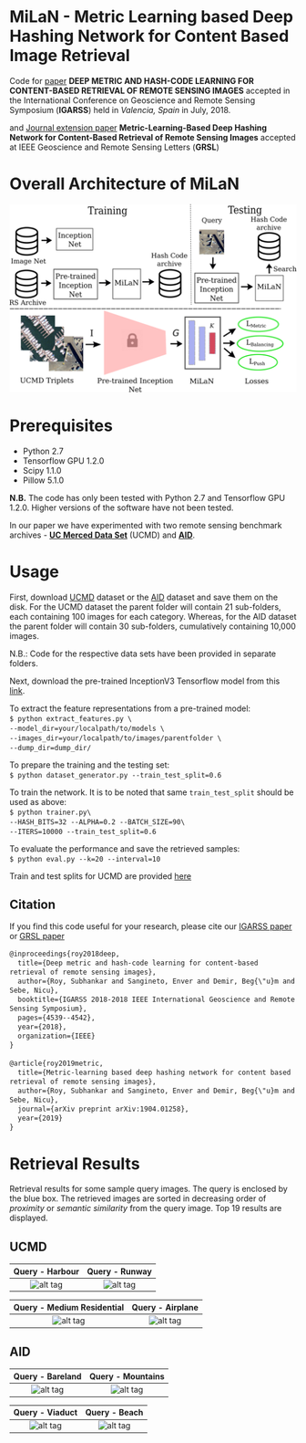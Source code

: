 # MiLaN - Metric Learning based Deep Hashing Network for Content Based Image Retrieval

Code for [paper](https://ieeexplore.ieee.org/abstract/document/8518381) 
**DEEP METRIC AND HASH-CODE LEARNING FOR CONTENT-BASED RETRIEVAL OF REMOTE SENSING IMAGES** 
accepted in the International Conference on Geoscience and Remote Sensing Symposium (**IGARSS**) 
held in *Valencia, Spain* in July, 2018.

and [Journal extension paper](https://ieeexplore.ieee.org/document/9013091)
**Metric-Learning-Based Deep Hashing Network for Content-Based Retrieval of Remote Sensing Images**
accepted at IEEE Geoscience and Remote Sensing Letters (**GRSL**)

# Overall Architecture of MiLaN

![Overall Architecture of MiLaN](./UCMD/imgs/overview.png)

# Prerequisites
- Python 2.7
- Tensorflow GPU 1.2.0
- Scipy 1.1.0
- Pillow 5.1.0

**N.B.** The code has only been tested with Python 2.7 and Tensorflow GPU 1.2.0. Higher versions of the software have not been tested.

In our paper we have experimented with two remote sensing benchmark archives - [**UC Merced Data Set**](http://weegee.vision.ucmerced.edu/datasets/landuse.html) (UCMD) and [**AID**](https://arxiv.org/abs/1608.05167).  

# Usage
First, download [UCMD](http://weegee.vision.ucmerced.edu/datasets/landuse.html) dataset or the [AID](https://1drv.ms/u/s!AthY3vMZmuxChNR0Co7QHpJ56M-SvQ) dataset and save them on the disk. For the UCMD dataset the parent folder will contain 21 sub-folders, each containing 100 images for each category. Whereas, for the AID dataset the parent folder will contain 30 sub-folders, cumulatively containing 10,000 images.

N.B.: Code for the respective data sets have been provided in separate folders.

Next, download the pre-trained InceptionV3 Tensorflow model from this [link](https://drive.google.com/file/d/1FFMU1vIEPveJAzTb237wg3f019pvrvUq/view?usp=sharing).

To extract the feature representations from a pre-trained model:  <br>
  `$ python extract_features.py \`  
    `--model_dir=your/localpath/to/models \`  
    `--images_dir=your/localpath/to/images/parentfolder \`  
    `--dump_dir=dump_dir/`  

To prepare the training and the testing set: <br>
  `$ python dataset_generator.py --train_test_split=0.6`
  
To train the network. It is to be noted that same `train_test_split` should be used as above: <br>
  `$ python trainer.py\`  
  `--HASH_BITS=32 --ALPHA=0.2 --BATCH_SIZE=90\`  
  `--ITERS=10000 --train_test_split=0.6`

To evaluate the performance and save the retrieved samples:<br>
  `$ python eval.py --k=20 --interval=10`

Train and test splits for UCMD are provided [here](https://drive.google.com/open?id=13D3zrX0D0vr4Uz6aiZ9H9bsBr6No3vbm)

## Citation
If you find this code useful for your research, please cite our [IGARSS paper](https://ieeexplore.ieee.org/abstract/document/8518381) or [GRSL paper](https://ieeexplore.ieee.org/document/9013091)
```
@inproceedings{roy2018deep,
  title={Deep metric and hash-code learning for content-based retrieval of remote sensing images},
  author={Roy, Subhankar and Sangineto, Enver and Demir, Beg{\"u}m and Sebe, Nicu},
  booktitle={IGARSS 2018-2018 IEEE International Geoscience and Remote Sensing Symposium},
  pages={4539--4542},
  year={2018},
  organization={IEEE}
}

@article{roy2019metric,
  title={Metric-learning based deep hashing network for content based retrieval of remote sensing images},
  author={Roy, Subhankar and Sangineto, Enver and Demir, Beg{\"u}m and Sebe, Nicu},
  journal={arXiv preprint arXiv:1904.01258},
  year={2019}
}
```

# Retrieval Results  
Retrieval results for some sample query images. The query is enclosed by the blue box. The retrieved images are sorted in decreasing order of *proximity* or *semantic similarity* from the query image. Top 19 results are displayed.  

## UCMD  

Query - Harbour             |  Query - Runway 
:-------------------------:|:-------------------------:
![alt tag](./UCMD/imgs/sample_230.png)  |  ![alt tag](./UCMD/imgs/sample_460.png)  

Query - Medium Residential             |  Query - Airplane 
:-------------------------:|:-------------------------:
![alt tag](./UCMD/imgs/sample_560.png)  |  ![alt tag](./UCMD/imgs/sample_760.png)  

## AID  

Query - Bareland             |  Query - Mountains 
:-------------------------:|:-------------------------:
![alt tag](./AID/imgs/sample_199.png)  |  ![alt tag](./AID/imgs/sample_1999.png)  

Query - Viaduct             |  Query - Beach 
:-------------------------:|:-------------------------:
![alt tag](./AID/imgs/sample_3899.png)  |  ![alt tag](./AID/imgs/sample_399.png)
